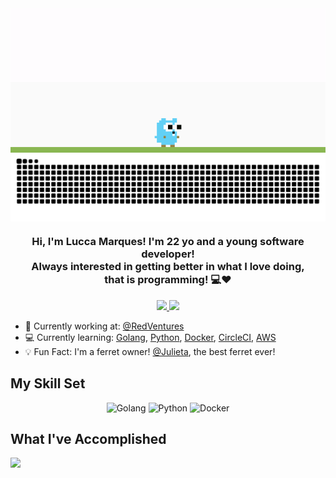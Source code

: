 <div align="center">
    <img src="assets/greetings.gif" align="center" height="" width="700" />
</div>
<div align="center">
    <img src="assets/gopher.gif" align="center" height="" width="700" />
</div>
<div align="center">
    <img src="https://raw.githubusercontent.com/devlucca/devlucca/output/github-contribution-grid-snake.svg" align="center" />
</div>


### <div align="center" width="200"> Hi, I'm <b>Lucca Marques</b>! I'm 22 yo and a young software developer!<br>Always interested in getting better in what I love doing,<br>that is programming! 💻❤️</div>

<p align="center">
    <a href="mailto:devlucca@gmail.com,lucca@lucca.dev.br">
        <img src="https://img.shields.io/badge/gmail-%23ff4343.svg?&style=for-the-badge&logo=gmail&logoColor=white" />
    </a>
    <a href="https://twitter.com/umdevlucca">
        <img src="https://img.shields.io/badge/-Twitter-1ca0f1?style=for-the-badge&labelColor=1ca0f1&logo=twitter&logoColor=white" />
    </a>
</p>

- 🔭 Currently working at: [@RedVentures](https://redventures.com/)
- 💻 Currently learning: [Golang](https://golang.org/), [Python](https://www.python.org/), [Docker](https://www.docker.com/), [CircleCI](https://circleci.com/), [AWS](https://aws.amazon.com/)
- 💡 Fun Fact: I'm a ferret owner! [@Julieta](https://instagram.com/julietatheferret), the best ferret ever!

## My Skill Set
<div width="200px" align="center">
    <img width="20%" src="https://camo.githubusercontent.com/11d41f1262531b146d6ed0cdca19365772f7f665897622a3feb2c8324ec7b413/687474703a2f2f7374617469632e76656c76657463616368652e6f72672f70616765732f323031382f30362f31332f70617274792d676f706865722f70617274792d676f706865722e676966" alt="Golang"/>
    <img width="20%" src="https://media4.giphy.com/media/ZBxATDPH7pHAk/giphy.gif" alt="Python"/>
    <img width="20%" src="https://media4.giphy.com/media/j5tLmPI8kTdWhDsw0c/giphy.gif?cid=6c09b9522lpy727ylwjmwwhnx6kyxfrxd1itkgf06v9zis5c&rid=giphy.gif&ct=s" alt="Docker"/>
</div>

## What I've Accomplished

[<img src="https://badgeslab-images-bucket.s3-sa-east-1.amazonaws.com/redventures/lucca-marques.png">](https://badgeslab-images-bucket.s3-sa-east-1.amazonaws.com/redventures/lucca-marques.png)
